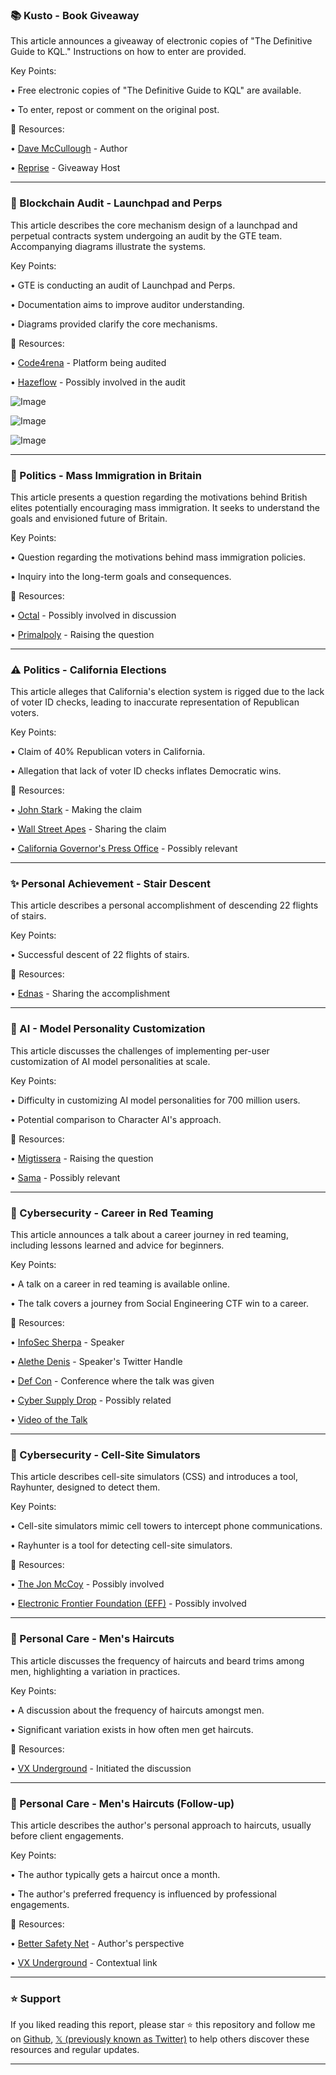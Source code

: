 ### 📚 Kusto - Book Giveaway

This article announces a giveaway of electronic copies of "The Definitive Guide to KQL."  Instructions on how to enter are provided.


Key Points:

• Free electronic copies of "The Definitive Guide to KQL" are available.


• To enter, repost or comment on the original post.


🔗 Resources:

• [Dave McCullough](https://x.com/davemccollough) - Author


• [Reprise](https://x.com/reprise_99) - Giveaway Host


---
### 🤖  Blockchain Audit - Launchpad and Perps

This article describes the core mechanism design of a launchpad and perpetual contracts system undergoing an audit by the GTE team.  Accompanying diagrams illustrate the systems.


Key Points:

• GTE is conducting an audit of Launchpad and Perps.


•  Documentation aims to improve auditor understanding.


• Diagrams provided clarify the core mechanisms.



🔗 Resources:

• [Code4rena](https://x.com/code4rena) - Platform being audited


• [Hazeflow](https://x.com/hazeflow_xyz) - Possibly involved in the audit


![Image](https://pbs.twimg.com/media/GyKjQOfW8AAwDQn?format=jpg&name=900x900)

![Image](https://pbs.twimg.com/media/GyKlWzVWEAUFCob?format=jpg&name=360x360)

![Image](https://pbs.twimg.com/media/GyKl3-WWIAAsyvA?format=jpg&name=360x360)

---
### 🤔 Politics - Mass Immigration in Britain

This article presents a question regarding the motivations behind British elites potentially encouraging mass immigration. It seeks to understand the goals and envisioned future of Britain.


Key Points:

• Question regarding the motivations behind mass immigration policies.


• Inquiry into the long-term goals and consequences.


🔗 Resources:

• [Octal](https://x.com/octal) - Possibly involved in discussion


• [Primalpoly](https://x.com/primalpoly) -  Raising the question


---
### ⚠️ Politics - California Elections

This article alleges that California's election system is rigged due to the lack of voter ID checks, leading to inaccurate representation of Republican voters.


Key Points:

• Claim of 40% Republican voters in California.


• Allegation that lack of voter ID checks inflates Democratic wins.


🔗 Resources:

• [John Stark](https://x.com/johnmstark) - Making the claim


• [Wall Street Apes](https://x.com/WallStreetApes) - Sharing the claim


• [California Governor's Press Office](https://x.com/GovPressOffice) - Possibly relevant


---
### ✨ Personal Achievement - Stair Descent

This article describes a personal accomplishment of descending 22 flights of stairs.


Key Points:

• Successful descent of 22 flights of stairs.


🔗 Resources:

• [Ednas](https://x.com/ednas) - Sharing the accomplishment



---
### 🤖 AI - Model Personality Customization

This article discusses the challenges of implementing per-user customization of AI model personalities at scale.


Key Points:

• Difficulty in customizing AI model personalities for 700 million users.


• Potential comparison to Character AI's approach.


🔗 Resources:

• [Migtissera](https://x.com/migtissera) - Raising the question


• [Sama](https://x.com/sama) - Possibly relevant


---
### 🤖 Cybersecurity - Career in Red Teaming

This article announces a talk about a career journey in red teaming, including lessons learned and advice for beginners.


Key Points:

•  A talk on a career in red teaming is available online.


• The talk covers a journey from Social Engineering CTF win to a career.


🔗 Resources:

• [InfoSec Sherpa](https://x.com/InfoSecSherpa) - Speaker


• [Alethe Denis](https://x.com/AletheDenis) - Speaker's Twitter Handle


• [Def Con](https://x.com/defcon) - Conference where the talk was given


• [Cyber Supply Drop](https://x.com/cybersupplydrop) - Possibly related


• [Video of the Talk](https://youtube.com/live/ivK3pz61ka4?si=Sfc1NoG6XXsLpN-F)


---
### 🤖 Cybersecurity - Cell-Site Simulators

This article describes cell-site simulators (CSS) and introduces a tool, Rayhunter, designed to detect them.


Key Points:

• Cell-site simulators mimic cell towers to intercept phone communications.


• Rayhunter is a tool for detecting cell-site simulators.



🔗 Resources:

• [The Jon McCoy](https://x.com/thejonmccoy) - Possibly involved


• [Electronic Frontier Foundation (EFF)](https://x.com/EFF) - Possibly involved


---
### 🤔 Personal Care - Men's Haircuts

This article discusses the frequency of haircuts and beard trims among men, highlighting a variation in practices.


Key Points:

•  A discussion about the frequency of haircuts amongst men.


•  Significant variation exists in how often men get haircuts.



🔗 Resources:

• [VX Underground](https://x.com/vxunderground) - Initiated the discussion


---
### 🤔 Personal Care - Men's Haircuts (Follow-up)

This article describes the author's personal approach to haircuts, usually before client engagements.


Key Points:

• The author typically gets a haircut once a month.


• The author's preferred frequency is influenced by professional engagements.



🔗 Resources:

• [Better Safety Net](https://x.com/bettersafetynet) - Author's perspective


• [VX Underground](https://x.com/vxunderground) - Contextual link


---

### ⭐️ Support

If you liked reading this report, please star ⭐️ this repository and follow me on [Github](https://github.com/Drix10), [𝕏 (previously known as Twitter)](https://x.com/DRIX_10_) to help others discover these resources and regular updates.

---